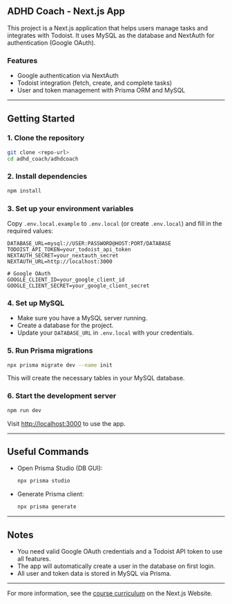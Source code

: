 ## ADHD Coach - Next.js App

This project is a Next.js application that helps users manage tasks and integrates with Todoist. It uses MySQL as the database and NextAuth for authentication (Google OAuth).

### Features

- Google authentication via NextAuth
- Todoist integration (fetch, create, and complete tasks)
- User and token management with Prisma ORM and MySQL

---

## Getting Started

### 1. Clone the repository

```sh
git clone <repo-url>
cd adhd_coach/adhdcoach
```

### 2. Install dependencies

```sh
npm install
```

### 3. Set up your environment variables

Copy `.env.local.example` to `.env.local` (or create `.env.local`) and fill in the required values:

```env
DATABASE_URL=mysql://USER:PASSWORD@HOST:PORT/DATABASE
TODOIST_API_TOKEN=your_todoist_api_token
NEXTAUTH_SECRET=your_nextauth_secret
NEXTAUTH_URL=http://localhost:3000

# Google OAuth
GOOGLE_CLIENT_ID=your_google_client_id
GOOGLE_CLIENT_SECRET=your_google_client_secret
```

### 4. Set up MySQL

- Make sure you have a MySQL server running.
- Create a database for the project.
- Update your `DATABASE_URL` in `.env.local` with your credentials.

### 5. Run Prisma migrations

```sh
npx prisma migrate dev --name init
```

This will create the necessary tables in your MySQL database.

### 6. Start the development server

```sh
npm run dev
```

Visit [http://localhost:3000](http://localhost:3000) to use the app.

---

## Useful Commands

- Open Prisma Studio (DB GUI):  
  ```sh
  npx prisma studio
  ```
- Generate Prisma client:  
  ```sh
  npx prisma generate
  ```

---

## Notes

- You need valid Google OAuth credentials and a Todoist API token to use all features.
- The app will automatically create a user in the database on first login.
- All user and token data is stored in MySQL via Prisma.

---

For more information, see the [course curriculum](https://nextjs.org/learn) on the Next.js Website.
